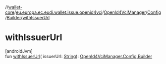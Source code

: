 //[wallet-core](../../../../../index.md)/[eu.europa.ec.eudi.wallet.issue.openid4vci](../../../index.md)/[OpenId4VciManager](../../index.md)/[Config](../index.md)/[Builder](index.md)/[withIssuerUrl](with-issuer-url.md)

# withIssuerUrl

[androidJvm]\
fun [withIssuerUrl](with-issuer-url.md)(
issuerUrl: [String](https://kotlinlang.org/api/latest/jvm/stdlib/kotlin/-string/index.html)): [OpenId4VciManager.Config.Builder](index.md)
